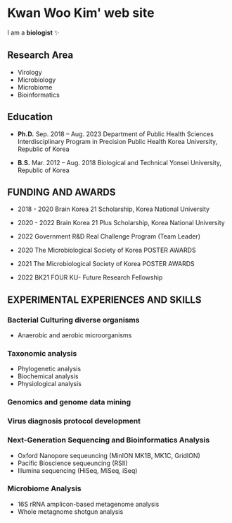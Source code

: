 # Kwan Woo Kim' web site



I am a **biologist**  :sparkles: 



## Research Area

- Virology
- Microbiology
- Microbiome
- Bioinformatics


## Education

- **Ph.D.**
Sep. 2018 – Aug. 2023
Department of Public Health Sciences
Interdisciplinary Program in Precision Public Health
Korea University, Republic of Korea

- **B.S.**
Mar. 2012 – Aug. 2018
Biological and Technical
Yonsei University, Republic of Korea

## FUNDING AND AWARDS

- 2018 - 2020     Brain Korea 21 Scholarship, Korea National University
- 2020 - 2022     Brain Korea 21 Plus Scholarship, Korea National University
- 2022            Government R&D Real Challenge Program (Team Leader)


- 2020            The Microbiological Society of Korea POSTER AWARDS
- 2021            The Microbiological Society of Korea POSTER AWARDS
- 2022            BK21 FOUR KU- Future Research Fellowship


## EXPERIMENTAL EXPERIENCES AND SKILLS 

### Bacterial Culturing diverse organisms
- Anaerobic and aerobic microorganisms 


### Taxonomic analysis 

- Phylogenetic analysis
- Biochemical analysis
- Physiological analysis

### Genomics and genome data mining

### Virus diagnosis protocol development

### Next-Generation Sequencing and Bioinformatics Analysis

- Oxford Nanopore sequeuncing (MinION MK1B, MK1C, GridION)
- Pacific Bioscience sequeuncing (RSⅡ)
- Illumina sequencing (HiSeq, MiSeq, iSeq)


### Microbiome Analysis
- 16S rRNA amplicon-based metagenome analysis
- Whole metagnome shotgun analysis
